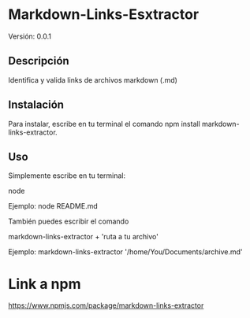 # Markdown-Links-Esxtractor

Versión: 0.0.1


## Descripción

Identifica y valida links de archivos markdown (.md)

## Instalación

Para instalar, escribe en tu terminal el comando npm install markdown-links-extractor. 

## Uso

Simplemente escribe en tu terminal: 

 node <nombredearchivo> 

 Ejemplo: node README.md

También puedes escribir el comando 

markdown-links-extractor + 'ruta a tu archivo'

Ejemplo: markdown-links-extractor '/home/You/Documents/archive.md'

# Link a npm

https://www.npmjs.com/package/markdown-links-extractor
